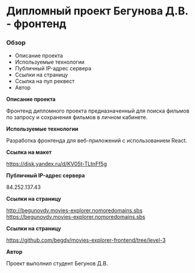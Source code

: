 # Дипломный проект Бегунова Д.В. - фронтенд

### Обзор
* Описание проекта
* Используемые технологии
* Публичный IP-адрес сервера
* Ссылки на страницу
* Ссылка на пул реквест
* Автор

**Описание проекта**

Фронтенд дипломного проекта предназначенный для поиска фильмов по запросу и сохранения фильмов в личном кабинете.

**Используемые технологии**

Разработка фронтенда для веб-приложений с использованием React.

**Ссылка на макет**

https://disk.yandex.ru/d/KV05t-TLtnFf5g

**Публичный IP-адрес сервера**

84.252.137.43

**Ссылки на страницу**

http://begunovdv.movies-explorer.nomoredomains.sbs
https://begunovdv.movies-explorer.nomoredomains.sbs

**Ссылки на страницу**

https://github.com/begdv/movies-explorer-frontend/tree/level-3

**Автор**

Проект выполнил студент Бегунов Д.В.
